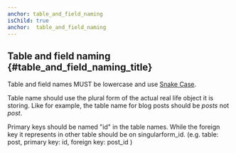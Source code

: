 ```yaml
---
anchor: table_and_field_naming
isChild: true
anchor:  table_and_field_naming
---
```


## Table and field naming {#table_and_field_naming_title}

Table and field names MUST be lowercase and use [Snake Case](https://en.wikipedia.org/wiki/Snake_case).

Table name should use the plural form of the actual real life object it is storing. Like for example, the table name for blog posts should be *posts* not *post*.

Primary keys should be named "id" in the table names. While the foreign key it represents in other table should be on singularform_id. (e.g. table: post, primary key: id, foreign key: post_id )
